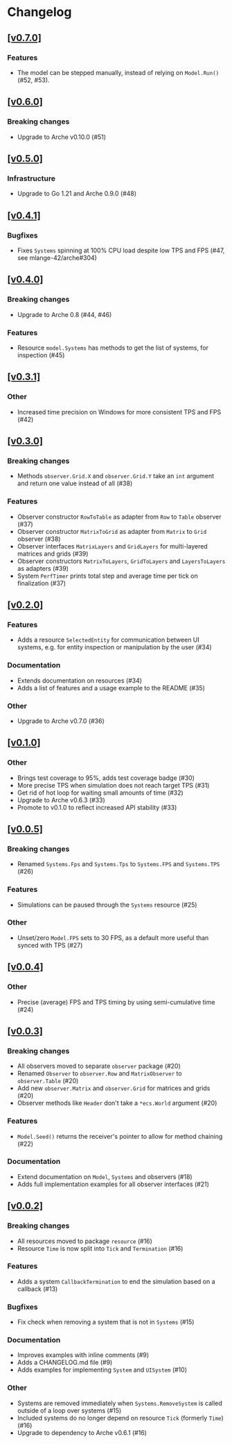 # Changelog

## [[v0.7.0]](https://github.com/mlange-42/arche-model/compare/v0.6.0...v0.7.0)

### Features

* The model can be stepped manually, instead of relying on `Model.Run()` (#52, #53).

## [[v0.6.0]](https://github.com/mlange-42/arche-model/compare/v0.5.0...v0.6.0)

### Breaking changes

* Upgrade to Arche v0.10.0 (#51)

## [[v0.5.0]](https://github.com/mlange-42/arche-model/compare/v0.4.1...v0.5.0)

### Infrastructure

* Upgrade to Go 1.21 and Arche 0.9.0 (#48)

## [[v0.4.1]](https://github.com/mlange-42/arche-model/compare/v0.4.0...v0.4.1)

### Bugfixes

* Fixes `Systems` spinning at 100% CPU load despite low TPS and FPS (#47, see mlange-42/arche#304)

## [[v0.4.0]](https://github.com/mlange-42/arche-model/compare/v0.3.1...v0.4.0)

### Breaking changes

* Upgrade to Arche 0.8 (#44, #46)

### Features

* Resource `model.Systems` has methods to get the list of systems, for inspection (#45)

## [[v0.3.1]](https://github.com/mlange-42/arche-model/compare/v0.3.0...v0.3.1)

### Other

* Increased time precision on Windows for more consistent TPS and FPS (#42)

## [[v0.3.0]](https://github.com/mlange-42/arche-model/compare/v0.2.0...v0.3.0)

### Breaking changes

* Methods `observer.Grid.X` and `observer.Grid.Y` take an `int` argument and return one value instead of all (#38)

### Features

* Observer constructor `RowToTable` as adapter from `Row` to `Table` observer (#37)
* Observer constructor `MatrixToGrid` as adapter from `Matrix` to `Grid` observer (#38)
* Observer interfaces `MatrixLayers` and `GridLayers` for multi-layered matrices and grids (#39)
* Observer constructors `MatrixToLayers`, `GridToLayers` and `LayersToLayers` as adapters (#39)
* System `PerfTimer` prints total step and average time per tick on finalization (#37)

## [[v0.2.0]](https://github.com/mlange-42/arche-model/compare/v0.1.0...v0.2.0)

### Features

* Adds a resource `SelectedEntity` for communication between UI systems, e.g. for entity inspection or manipulation by the user (#34)

### Documentation

* Extends documentation on resources (#34)
* Adds a list of features and a usage example to the README (#35)

### Other

* Upgrade to Arche v0.7.0 (#36)

## [[v0.1.0]](https://github.com/mlange-42/arche-model/compare/v0.0.5...v0.1.0)

### Other

* Brings test coverage to 95%, adds test coverage badge (#30)
* More precise TPS when simulation does not reach target TPS (#31)
* Get rid of hot loop for waiting small amounts of time (#32)
* Upgrade to Arche v0.6.3 (#33)
* Promote to v0.1.0 to reflect increased API stability (#33)

## [[v0.0.5]](https://github.com/mlange-42/arche-model/compare/v0.0.4...v0.0.5)

### Breaking changes

* Renamed `Systems.Fps` and `Systems.Tps` to `Systems.FPS` and `Systems.TPS` (#26)

### Features

* Simulations can be paused through the `Systems` resource (#25)

### Other

* Unset/zero `Model.FPS` sets to 30 FPS, as a default more useful than synced with TPS (#27)

## [[v0.0.4]](https://github.com/mlange-42/arche-model/compare/v0.0.3...v0.0.4)

### Other

* Precise (average) FPS and TPS timing by using semi-cumulative time (#24)

## [[v0.0.3]](https://github.com/mlange-42/arche-model/compare/v0.0.2...v0.0.3)

### Breaking changes

* All observers moved to separate `observer` package (#20)
* Renamed `Observer` to `observer.Row` and `MatrixObserver` to `observer.Table` (#20)
* Add new `observer.Matrix` and `observer.Grid` for matrices and grids (#20)
* Observer methods like `Header` don't take a `*ecs.World` argument (#20)

### Features

* `Model.Seed()` returns the receiver's pointer to allow for method chaining (#22)

### Documentation

* Extend documentation on `Model`, `Systems` and observers (#18)
* Adds full implementation examples for all observer interfaces (#21)

## [[v0.0.2]](https://github.com/mlange-42/arche-model/compare/v0.0.1...v0.0.2)

### Breaking changes

* All resources moved to package `resource` (#16)
* Resource `Time` is now split into `Tick` and `Termination` (#16)

### Features

* Adds a system `CallbackTermination` to end the simulation based on a callback (#13)

### Bugfixes

* Fix check when removing a system that is not in `Systems` (#15)

### Documentation

* Improves examples with inline comments (#9)
* Adds a CHANGELOG.md file (#9)
* Adds examples for implementing `System` and `UISystem` (#10)

### Other

* Systems are removed immediately when `Systems.RemoveSystem` is called outside of a loop over systems (#15)
* Included systems do no longer depend on resource `Tick` (formerly `Time`) (#16)
* Upgrade to dependency to Arche v0.6.1 (#16)
